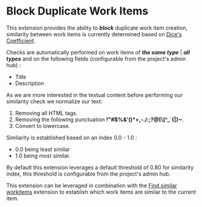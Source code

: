 # Block Duplicate Work Items
This extension provides the ability to ***block*** duplicate work item creation, similarity between work items is currently determined based on [Dice's Coefficient](http://en.wikipedia.org/wiki/S%C3%B8rensen%E2%80%93Dice_coefficient).

Checks are automatically performed on work items of ***the same type*** | ***all types*** and on the following fields (configurable from the project's admin hub) :

- Title
- Description

As we are more interested in the textual content before performing our similarity check we normalize our text:

1. Removing all HTML tags.
2. Removing the following punctuation **!"#$%&'()\*+,-./:;?@[\\]^_`{|}~**.
3. Convert to lowercase.

Similarity is established based on an index 0.0 - 1.0 :

- 0.0 being least similar
- 1.0 being most similar.

By default this extension leverages a default threshold of 0.80 for similarity index, this threshold is configurable from the project's admin hub.

This extension can be leveraged in combination with the [Find similar workitems](https://marketplace.visualstudio.com/items?itemName=tschmiedlechner.find-similar-workitems) extension to establish which work items are similar to the current item.